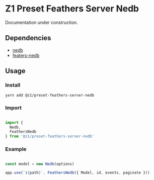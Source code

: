 # Z1 Preset Feathers Server Nedb

Documentation under construction.

## Dependencies

- [nedb](https://github.com/louischatriot/nedb#creatingloading-a-database)
- [featers-nedb](https://github.com/feathersjs-ecosystem/feathers-nedb)

## Usage

### Install

```
yarn add @z1/preset-feathers-server-nedb
```

### Import
```JavaScript

import {  
  Nedb,
  FeathersNedb
} from '@z1/preset-feathers-server-nedb'

```

### Example
```Javascript

const model = new Nedb(options)

app.use(`${path}`, FeathersNedb({ Model, id, events, paginate }))

```
